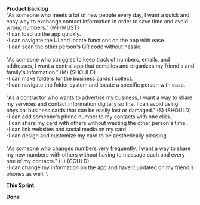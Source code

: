 **Product Backlog** \
"As someone who meets a lot of new people every day, I want a quick and easy way to exchange contact information in order to save time and avoid wrong numbers." (M) (MUST) \
-I can load up the app quickly. \
-I can navigate the UI and locate functions on the app with ease. \
-I can scan the other person's QR code without hassle. \
\
"As someone who struggles to keep track of numbers, emails, and addresses, I want a central app that compiles and organizes my friend's and family's information." (M) (SHOULD) \
-I can make folders for the business cards I collect. \
-I can navigate the folder system and locate a specific person with ease. \
\
"As a contractor who wants to advertise my business, I want a way to share my services and contact information digitally so that I can avoid using physical business cards that can be easily lost or damaged." (S) (SHOULD) \
-I can add someone's phone number to my contacts with one click.\
-I can share my card with others without wasting the other person's time. \
-I can link websites and social media on my card. \
-I can design and customize my card to be aesthetically pleasing. \
\
"As someone who changes numbers very frequently, I want a way to share my new numbers with others without having to message each and every one of my contacts." (L) (COULD) \
-I can change my information on the app and have it updated on my friend's phones as well. \


**This Sprint**


**Done**
